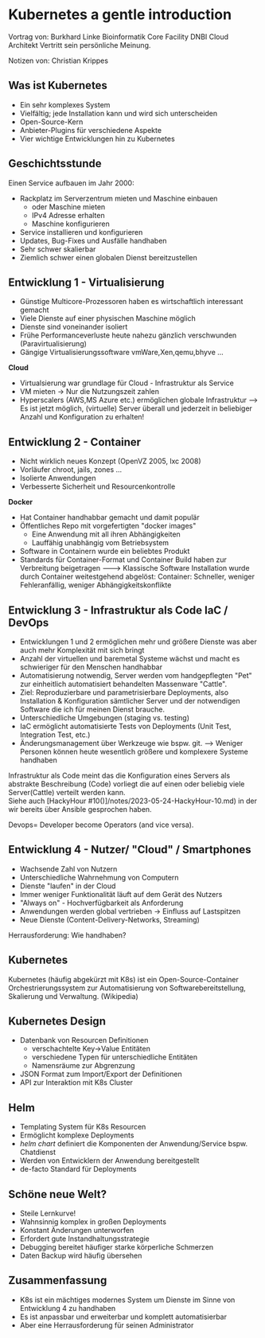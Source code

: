 # Kubernetes a gentle introduction

Vortrag von: Burkhard Linke
Bioinformatik Core Facility
DNBI Cloud Architekt
Vertritt sein persönliche Meinung.  

Notizen von: Christian Krippes

## Was ist Kubernetes
- Ein sehr komplexes System
- Vielfältig; jede Installation kann und wird sich unterscheiden
- Open-Source-Kern
- Anbieter-Plugins für verschiedene Aspekte
- Vier wichtige Entwicklungen hin zu Kubernetes

## Geschichtsstunde

Einen Service aufbauen im Jahr 2000:
- Rackplatz im Serverzentrum mieten und Maschine einbauen
    - oder Maschine mieten
    - IPv4 Adresse erhalten 
    - Maschine konfigurieren
- Service installieren und konfigurieren
- Updates, Bug-Fixes und Ausfälle handhaben
- Sehr schwer skalierbar
- Ziemlich schwer einen globalen Dienst bereitzustellen

## Entwicklung 1 -  Virtualisierung

- Günstige Multicore-Prozessoren haben es wirtschaftlich interessant gemacht
- Viele Dienste auf einer physischen Maschine möglich
- Dienste sind voneinander isoliert
- Frühe Performanceverluste heute nahezu gänzlich verschwunden (Paravirtualisierung)
- Gängige Virtualisierungssoftware vmWare,Xen,qemu,bhyve ...

**Cloud**
- Virtualsierung war grundlage für Cloud - Infrastruktur als Service
- VM mieten -> Nur die Nutzungszeit zahlen 
- Hyperscalers (AWS,MS Azure etc.) ermöglichen globale Infrastruktur
--> Es ist jetzt möglich, (virtuelle) Server überall und jederzeit in beliebiger Anzahl und Konfiguration zu erhalten!

## Entwicklung 2 - Container

- Nicht wirklich neues Konzept (OpenVZ 2005, lxc 2008)
- Vorläufer chroot, jails, zones ...
- Isolierte Anwendungen
- Verbesserte Sicherheit und Resourcenkontrolle

**Docker**
- Hat Container handhabbar gemacht und damit populär
- Öffentliches Repo mit vorgefertigten "docker images"
   - Eine Anwendung mit all ihren Abhängigkeiten
   - Lauffähig unabhängig vom Betriebsystem
- Software in Containern wurde ein beliebtes Produkt
- Standards für Container-Format und Container Build haben zur Verbreitung beigetragen
---> Klassische Software Installation wurde durch Container weitestgehend abgelöst:
Container: Schneller, weniger Fehleranfällig, weniger Abhängigkeitskonflikte

## Entwicklung 3 - Infrastruktur als Code IaC / DevOps

- Entwicklungen 1 und 2 ermöglichen mehr und größere Dienste was aber auch mehr Komplexität
mit sich bringt
- Anzahl der virtuellen und baremetal Systeme wächst und macht es schwieriger für den Menschen handhabbar
- Automatisierung notwendig, Server werden vom handgepflegten "Pet" zur einheitlich automatisiert behandelten Massenware
"Cattle".
- Ziel: Reproduzierbare und parametrisierbare Deployments, also Installation & Konfiguration sämtlicher Server und der notwendigen Software die ich für meinen Dienst brauche.
- Unterschiedliche Umgebungen (staging vs. testing)
- IaC ermöglicht automatisierte Tests von Deployments (Unit Test, Integration Test, etc.)
- Änderungsmanagement über Werkzeuge wie bspw. git.
--> Weniger Personen können heute wesentlich größere und komplexere Systeme handhaben

Infrastruktur als Code meint das die Konfiguration eines Servers als abstrakte Beschreibung (Code) vorliegt
die auf einen oder beliebig viele Server(Cattle) verteilt werden kann.  
Siehe auch [HackyHour #10()]/notes/2023-05-24-HackyHour-10.md) in der wir bereits über Ansible gesprochen haben.

Devops= Developer become Operators (and vice versa).

## Entwicklung 4 - Nutzer/ "Cloud" / Smartphones
- Wachsende Zahl von Nutzern
- Unterschiedliche Wahrnehmung von Computern
- Dienste "laufen" in der Cloud
- Immer weniger Funktionalität läuft auf dem Gerät des Nutzers
- "Always on" - Hochverfügbarkeit als Anforderung
- Anwendungen werden global vertrieben -> Einfluss auf Lastspitzen
- Neue Dienste (Content-Delivery-Networks, Streaming)

Herrausforderung: Wie handhaben?

## Kubernetes

Kubernetes (häufig abgekürzt mit K8s) ist ein Open-Source-Container
Orchestrierungssystem zur Automatisierung von Softwarebereitstellung, Skalierung und
Verwaltung. (Wikipedia)

## Kubernetes Design

- Datenbank von Resourcen Definitionen
    - verschachtelte Key->Value Entitäten
    - verschiedene Typen für unterschiedliche Entitäten
    - Namensräume zur Abgrenzung
- JSON Format zum Import/Export der Definitionen
- API zur Interaktion mit K8s Cluster

## Helm
- Templating System für K8s Resourcen
- Ermöglicht komplexe Deployments
- _helm chart_ definiert die Komponenten der Anwendung/Service bspw. Chatdienst
- Werden von Entwicklern der Anwendung bereitgestellt
- de-facto Standard für Deployments

## Schöne neue Welt?

- Steile Lernkurve!
- Wahnsinnig komplex in großen Deployments
- Konstant Änderungen unterworfen
- Erfordert gute Instandhaltungsstrategie
- Debugging bereitet häufiger starke körperliche Schmerzen
- Daten Backup wird häufig übersehen

## Zusammenfassung

- K8s ist ein mächtiges modernes System um Dienste im Sinne von Entwicklung 4 zu handhaben
- Es ist anpassbar und erweiterbar und komplett automatisierbar
- Aber eine Herrausforderung für seinen Administrator